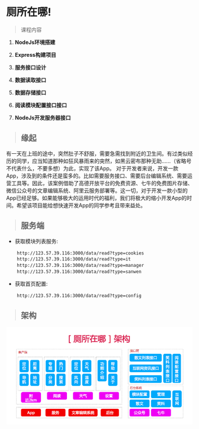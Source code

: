 # 厕所在哪!

> 课程内容

1. **NodeJs环境搭建**

2. **Express构建项目**

3. **服务接口设计**

4. **数据读取接口**

5. **数据存储接口**

6. **阅读模块配置接口接口**

7. **NodeJs开发服务器接口**

>## 缘起
有一天在上班的途中，突然肚子不舒服，需要急需找到附近的卫生间。有过类似经历的同学，应当知道那种如狂风暴雨来的突然，如黑云密布那种无助......（省略号不代表什么，不要多想）为此，实现了该App。
对于开发者来说，开发一款App，涉及到的条件还是蛮多的。比如需要服务接口、需要后台编辑系统、需要运营工具等。因此，该案例借助了高德开放平台的免费资源、七牛的免费图片存储、微信公众号的文章编辑系统、阿里云服务部署等。这一切，对于开发一款小型的App已经足够。如果能够极大的运用时代的福利，我们将极大的缩小开发App的时间。希望该项目能给想快速开发App的同学参考且带来益处。

>## 服务端

- 获取模块列表服务:

```html
	http://123.57.39.116:3000/data/read?type=cookies
	http://123.57.39.116:3000/data/read?type=it
	http://123.57.39.116:3000/data/read?type=manager
	http://123.57.39.116:3000/data/read?type=sanwen
```

- 获取首页配置:

```html
	http://123.57.39.116:3000/data/read?type=config
```
>## 架构
<img src="./images/document/architecture.png"  />